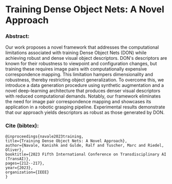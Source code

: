 # Training Dense Object Nets: A Novel Approach

### Abstract:
Our work proposes a novel framework that addresses the computational limitations associated with training Dense Object Nets (DON)
while achieving robust and dense visual object descriptors. DON's descriptors are known for their robustness to
viewpoint and configuration changes, but training these requires image pairs with computationally expensive correspondence mapping.
This limitation hampers dimensionality and robustness, thereby restricting object generalization.
To overcome this, we introduce a data generation procedure using synthetic augmentation and a novel deep-learning architecture
that produces denser visual descriptors with reduced computational demands. Notably, our framework eliminates the need for
image pair correspondence mapping and showcases its application in a robotic grasping pipeline.
Experimental results demonstrate that our approach yields descriptors as robust as those generated by DON.

### Cite (bibtex):
  ```
@inproceedings{navale2023training,
  title={Training Dense Object Nets: A Novel Approach},
  author={Navale, Kanishk and Gulde, Ralf and Tuscher, Marc and Riedel, Oliver},
  booktitle={2023 Fifth International Conference on Transdisciplinary AI (TransAI)},
  pages={212--217},
  year={2023},
  organization={IEEE}
}
  ```
